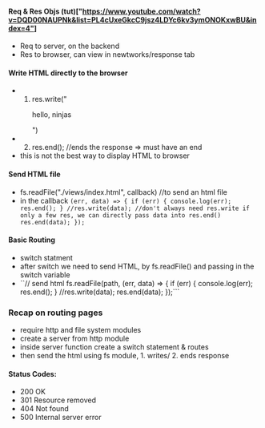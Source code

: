 #### Req & Res Objs (tut)["https://www.youtube.com/watch?v=DQD00NAUPNk&list=PL4cUxeGkcC9jsz4LDYc6kv3ymONOKxwBU&index=4"]

- Req to server, on the backend
- Res to browser, can view in newtworks/response tab

#### Write HTML directly to the browser

- 1. res.write("<p>hello, ninjas</p>")
- 2. res.end(); //ends the response => must have an end
- this is not the best way to display HTML to browser

#### Send HTML file

- fs.readFile("./views/index.html", callback) //to send an html file
- in the callback `(err, data) => { if (err) { console.log(err); res.end(); } //res.write(data); //don't always need res.write if only a few res, we can directly pass data into res.end() res.end(data); });`

#### Basic Routing

- switch statment
- after switch we need to send HTML, by fs.readFile() and passing in the switch variable
- ``// send html
  fs.readFile(path, (err, data) => {
  if (err) {
  console.log(err);
  res.end();
  }
  //res.write(data);
  res.end(data);
  });```

### Recap on routing pages

- require http and file system modules
- create a server from http module
- inside server function create a switch statement & routes
- then send the html using fs module, 1. writes/ 2. ends response

#### Status Codes:

- 200 OK
- 301 Resource removed
- 404 Not found
- 500 Internal server error
